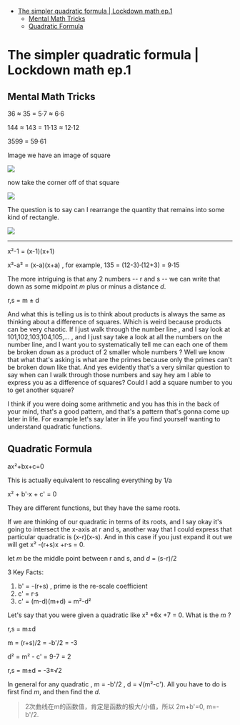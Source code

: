 [](...menustart)

- [The simpler quadratic formula | Lockdown math ep.1](#07ce9c8defcca1a8cf2f97556ea53127)
    - [Mental Math Tricks](#c236129fe028b8f8a5fafd195a9426c5)
    - [Quadratic Formula](#2e0557fe7fcb444a6bdded79c3f233ed)

[](...menuend)


<h2 id="07ce9c8defcca1a8cf2f97556ea53127"></h2>

# The simpler quadratic formula | Lockdown math ep.1

<h2 id="c236129fe028b8f8a5fafd195a9426c5"></h2>

## Mental Math Tricks 

36 ≈ 35 = 5·7 ≈ 6·6

144 ≈ 143 = 11·13 ≈ 12·12

3599 = 59·61

Image we have an image of square

![](../imgs/3b1b_quad_01.png)

now take the corner off of that square

![](../imgs/3b1b_quad_02.png)

The question is to say can I rearrange the quantity that remains into some kind of rectangle. 

![](../imgs/3b1b_quad_03.png)

---

x²-1 = (x-1)(x+1)

x²-a² = (x-a)(x+a) , for example,  135 = (12-3)·(12+3) = 9·15

The more intriguing is that any 2 numbers -- r and s -- we can write that down as some midpoint *m* plus or minus a distance *d*. 

r,s = m ± d 

And what this is telling us is to think about products is always the same as thinking about a difference of squares. Which is weird because products can be very chaotic. If I just walk through the number line , and I say look at 101,102,103,104,105,... ,  and I just say take a look at all the numbers on the number line, and I want you to systematically tell me can each one of them be broken down as a product of 2 smaller whole numbers ? Well we know that what that's asking is what are the primes because only the primes can't be broken down like that.  And yes evidently that's a very similar question to say when can I walk through those numbers and say hey am I able to express you as a difference of squares? Could I add a square number to you to get another square? 

I think if you were doing some arithmetic and you has this in the back of your mind, that's a good pattern, and that's a pattern that's gonna come up later in life. For example let's say later in life you find yourself wanting to understand quadratic functions.


<h2 id="2e0557fe7fcb444a6bdded79c3f233ed"></h2>

## Quadratic Formula

ax²+bx+c=0

This is actually equivalent to rescaling everything by 1/a

x² + b'·x + c' = 0

They are different functions, but they have the same roots. 

If we are thinking of our quadratic in terms of its roots, and I say okay it's going to intersect the x-axis at r and s, another way that I could express that particular quadratic is (x-r)(x-s). And in this case if you just expand it out we will get x² -(r+s)x +r·s = 0.

let *m* be the middle point between r and s, and *d* = (s-r)/2

3 Key Facts:

1. b' = -(r+s) , prime is the re-scale coefficient
2. c' = r·s
3. c' = (m-d)(m+d) = m²-d²


Let's say that you were given a quadratic like x² +6x +7 = 0. What is the *m* ?

r,s = m±d

m = (r+s)/2 = -b'/2 = -3

d² = m² - c' = 9-7 = 2

r,s = m±d = -3±√2

In general for any quadratic , m = -b'/2 , d = √(m²-c'). All you have to do is first find *m*, and then find the *d*.

> 2次曲线在m的函数值，肯定是函数的极大/小值，所以 2m+b'=0, m=-b'/2.


